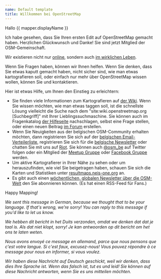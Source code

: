 ```yaml
---
name: Default template
title: Willkommen bei OpenStreetMap
---
```


Hallo {{ mapper.displayName }}

Ich habe gesehen, dass Sie Ihren ersten Edit auf OpenStreetMap gemacht haben. Herzlichen Glückwunsch und Danke! Sie sind jetzt Mitglied der OSM-Gemeinschaft.

Wir existieren nicht nur [online](http://osm.be/), sondern auch [im wirklichen Leben](https://www.meetup.com/OpenStreetMap-Belgium/).

Wenn Sie Fragen haben, können wir Ihnen helfen. Wenn Sie denken, dass Sie etwas kaputt gemacht haben, nicht sicher sind, wie man etwas kartografieren soll, oder einfach nur mehr über OpenStreetMap wissen wollen, können Sie und kontaktieren.

Hier ist etwas Hilfe, um Ihnen den Einstieg zu erleichtern:

* Sie finden viele Informationen zum Kartografieren auf [der Wiki](https://wiki.openstreetmap.org/wiki/). Wenn Sie wissen möchten, wie man etwas taggen soll, ist die schnellste Lösung vielleicht die Suche nach dem "site:wiki.openstreetmap.org [Suchbegriff]" mit Ihrer Lieblingssuchmaschine. Sie können auch im Fragenkatalog [der Hilfeseite](https://help.openstreetmap.org) nachschlagen, selbst eine Frage stellen, oder einen neuen Beitrag [im Forum](https://forum.openstreetmap.org/viewforum.php?id=29) erstellen.
* Wenn Sie Neuigkeiten aus der belgischen OSM-Community erhalten möchten, dann registrieren Sie sich auf der [belgischen Email-Verteilerliste](https://lists.openstreetmap.org/listinfo/talk-be), registrieren Sie sich für die [belgische Newsletter](http://osm.us13.list-manage.com/subscribe?u=cc6632a49e784f67574e50269&id=5c2416bba6) oder chatten Sie mit uns auf [Riot](https://riot.im/app/#/group/+osmbe:matrix.org). Sie können auch [@osm_be](https://twitter.com/osm_be) auf Twitter folgen oder ein Mitglied der [Meetup Gruppe](https://www.meetup.com/OpenStreetMap-Belgium/) oder [Facebook Gruppe](https://www.facebook.com/groups/1419016881706058/) werden.
* Um aktive Kartografierer in Ihrer Nähe zu sehen oder um herauszufinden, wie viel Sie beigetragen haben, schauen Sie sich die Karten und Statistiken unter [resultmaps.neis-one.org](http://resultmaps.neis-one.org/) an.
* Es gibt auch einen [wöchentlichen, globalen Newsletter über die OSM-Welt](http://www.weeklyosm.eu/) den Sie abonnieren können. (Es hat einen RSS-Feed für Fans.)

Happy Mapping!

*We sent this message in German, because we thought that to be your language. If that's wrong, we're sorry! You can reply to this message if you'd like to let us know.*

*We hebben dit bericht in het Duits verzonden, omdat we denken dat dat je taal is. Als dat niet klopt, sorry! Je kan antwoorden op dit bericht om het ons te laten weten.*

*Nous avons envoyé ce message en allemand, parce que nous pensons que c'est votre langue. Si c'est faux, excusez-nous! Vous pouvez répondre à ce message pour nous en informer, si vous voulez.*

*Wir haben diese Nachricht auf Deutsch geschickt, weil wir denken, dass dies Ihre Sprache ist. Wenn das falsch ist, tut es und leid! Sie können auf diese Nachricht antworten, wenn Sie es uns mitteilen möchten.*
